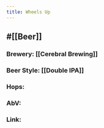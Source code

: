 ```yaml
---
title: Wheels Up
---
```


## #[[Beer]]
### Brewery: [[Cerebral Brewing]]

### Beer Style: [[Double IPA]]

### Hops:

### AbV:

### Link:
